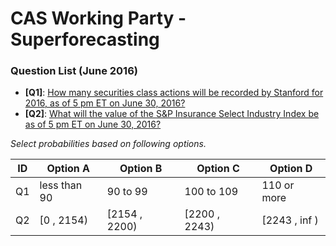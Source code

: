 # CAS Working Party - Superforecasting

### Question List (June 2016)

* __[Q1]__: [How many securities class actions will be recorded by Stanford for 2016, as of 5 pm ET on June 30, 2016?](http://securities.stanford.edu/charts.html)
* __[Q2]__: [What will the value of the S&P Insurance Select Industry Index be as of 5 pm ET on June 30, 2016?](http://us.spindices.com/indices/equity/sp-insurance-select-industry-index)

_Select probabilities based on following options._

| ID     | Option A          | Option B            | Option C            | Option D          |
|--------|-------------------|---------------------|---------------------|-------------------|
| Q1     | less than 90      | 90 to 99            | 100 to 109          | 110 or more       |
| Q2     | [0 , 2154)        | [2154 , 2200)       | [2200 , 2243)       | [2243 , inf )     |
